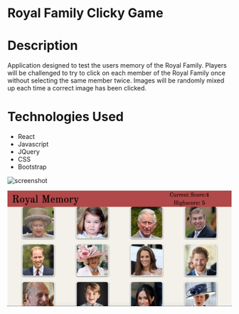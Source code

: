 # Royal Family Clicky Game

# Description

Application designed to test the users memory of the Royal Family. Players will be challenged to try to click on each member of the Royal Family once without selecting the same member twice. Images will be randomly mixed up each time a correct image has been clicked.  

# Technologies Used

- React
- Javascript
- JQuery
- CSS
- Bootstrap


![screenshot](public/images/instructions.jpeg)

![screenshot](public/images/gameplay.jpeg)
